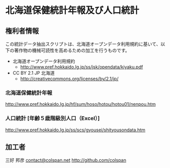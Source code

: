 # 北海道保健統計年報及び人口統計

## 権利者情報

この統計データ抽出スクリプトは、北海道オープンデータ利用規約に基いて、以下の著作物の機械可読性を高めるための加工を行うものです。

- 北海道オープンデータ利用規約
   * http://www.pref.hokkaido.lg.jp/ss/jsk/opendata/kiyaku.pdf
- CC BY 2.1 JP 北海道
   * http://creativecommons.org/licenses/by/2.1/jp/

### 北海道保健統計年報

http://www.pref.hokkaido.lg.jp/hf/sum/hoso/hotou/hotou01/nenpou.htm

### 人口統計 [年齢５歳階級別人口（Excel）]

http://www.pref.hokkaido.lg.jp/ss/scs/gyousei/shityousondata.htm

## 加工者

三好 邦彦
contact@colspan.net
http://github.com/colspan


